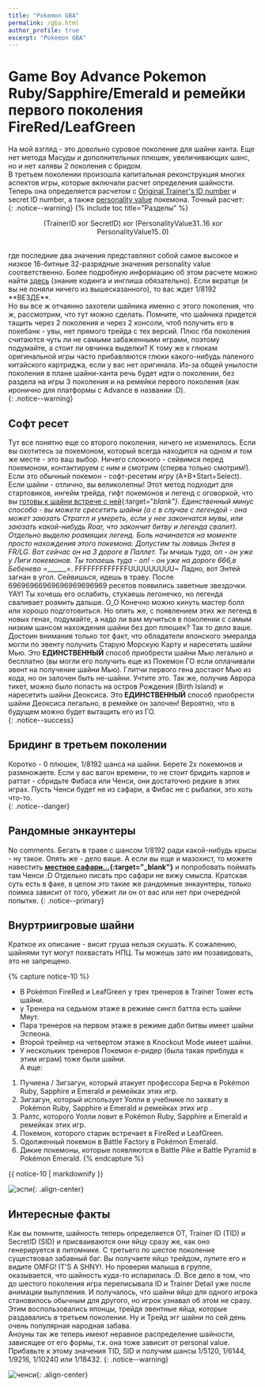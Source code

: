 ```yaml
---
title: "Pokemon GBA"
permalink: /gba.html
author_profile: true
excerpt: "Pokemon GBA"
---
```



# Game Boy Advance Pokemon Ruby/Sapphire/Emerald и ремейки первого поколения FireRed/LeafGreen

На мой взгляд - это довольно суровое поколение для шайни ханта. Еще нет метода Масуды и дополнительных плюшек, увеличивающих шанс, но и нет халявы 2 поколения с бридом.<br>
В третьем поколении произошла капитальная реконструкция многих аспектов игры, которые включали расчет определения шайности. Теперь она определяется расчетом с <a href="https://bulbapedia.bulbagarden.net/wiki/Trainer_ID_number" target="_blank">Original Trainer's ID number</a> и  secret ID number, а также <a href="https://bulbapedia.bulbagarden.net/wiki/Personality_value" target="_blank">personality value</a> покемона. Точный расчет:<br>
{: .notice--warning}
{% include toc title="Разделы" %}
<p align="center">(TrainerID xor SecretID) xor (PersonalityValue31..16 xor PersonalityValue15..0)</p><br>
где последние два значения представляют собой самое высокое и низкое 16-битные 32-разрядные значения personality value соответственно. Более подробную информацию об этом расчете можно найти <a href="https://bulbapedia.bulbagarden.net/wiki/Personality_value#Shininess" target="_blank">здесь</a> (знание кодинга и инглиша обязательно). Если вкратце (и вы не поняли ничего из вышесказанного), то вас ждет 1/8192 **ВЕЗДЕ**.<br>
Но вы все ж отчаянно захотели шайника именно с этого поколения, что ж, рассмотрим, что тут можно сделать. Помните, что шайника придется тащить через 2 поколения и через 2 консоли, чтоб получить его в покебанк - увы, нет прямого трейда с тех версий. Плюс гба поколения считаются чуть ли не самыми забаженными играми, поэтому подумайте, а стоит ли овчинка выделки? К тому же к глюкам оригинальной игры часто прибавляются глюки какого-нибудь паленого китайского картриджа, если у вас нет оригинала. Из-за общей унылости поколения в плане шайни-ханта речь будет идти о поколении, без раздела на игры 3 поколения и на ремейки первого поколения (как иронично для платформы с Advance в названии :D).<br>
{: .notice--warning}

## Софт ресет
Тут все понятно еще со второго поколения, ничего не изменилось. Если вы охотитесь за покемоном, который всегда находится на одном и том же месте - это ваш выбор. Ничего сложного - сейвимся перед покемоном, контактируем с ним и смотрим (сперва только смотрим!). Если это обычный покемон - софт-ресетим игру (A+B+Start+Select). Если шайни - отлично, вы великолепны! Этот метод подходит для стартовиков, ингейм трейда, гифт покемонов и легенд с оговоркой, что вы [готовы к шайни встрече с ней](hunting){:target="_blank"}. Единственный минус способа - вы можете сресетить шайни (а с в случае с легендой - она может заюзать Страггл и умереть, если у нее закончатся мувы, или заюзать какой-нибудь Roar, что закончит битву и легенда свалит). Отдельно выделю роамящих легенд. Боль начинается на моменте просто нахождения этого покемона. Допустим ты ловишь Энтея в FR/LG. Вот сейчас он на 3 дороге в Паллет. Ты мчишь туда, оп - он уже у Лиги покемонов. Ты топаешь туда - оп! - он уже на дороге 666,в Бебенево =_______=. FFFFFFFFFFFFFUUUUUUUUU~ Ладно, вот Энтей загнан в угол. Сейвишься, идешь в траву. После 69696966969696969696969 ресетов появились заветные звездочки. YAY! Ты хочешь его ослабить, стукаешь легонечко, но легенда сваливает роамить дальше. О_О Конечно можно кинуть мастер болл или хорошо подготовиться. Но опять же, с появлением этих же легенд в новых генах, подумайте, а надо ли вам мучиться в поколении с самым низким шансом нахождения шайни без доп плюшек? Так то дело ваше.<br>
Достоин внимания только тот факт, что обладатели японского эмералда могли по эвенту получить Старую Морскую Карту и наресетить шайни Мью. Это **ЕДИНСТВЕННЫЙ** способ приобрести шайни Мью легально и бесплатно (вы могли его получить еще из Покемон ГО если оплачивали эвент на получение шайни Мью). Глитчи первого гена достают Мью из кода, но он залочен быть не-шайни. Учтите это. Так же, получив Аврора тикет, можно было попасть на остров Рождения (Birth Island) и наресетить шайни Деоксиса. Это **ЕДИНСТВЕННЫЙ** способ приобрести шайни Деоксиса легально, в ремейке он залочен! Вероятно, что в будущем можно будет вытащить его из ГО.<br>
{: .notice--success}

## Бридинг в третьем поколении
Коротко - 0 плюшек, 1/8192 шанса на шайни. Берете 2х покемонов и размножаете. Если у вас вагон времени, то не стоит бридить карпов и раттат - сбридьте Фибаса или Ченси, они достаточно редкие в этих играх. Пусть Ченси будет не из сафари, а Фибас не с рыбалки, это хоть что-то. <br> 
{: .notice--danger}

## Рандомные энкаунтеры
No comments. Бегать в траве с шансом 1/8192 ради какой-нибудь крысы - ну такое. Опять же - дело ваше. А если вы еще и мазохист, то можете навестить **[местное сафари...](faq#%D0%AF-%D0%B1%D0%BE%D1%8E%D1%81%D1%8C-%D0%BD%D0%B5%D1%87%D0%B0%D1%8F%D0%BD%D0%BD%D0%BE-%D1%83%D0%B1%D0%B8%D1%82%D1%8C-%D1%88%D0%B0%D0%B9%D0%BD%D0%B8%D0%BA%D0%B0%D0%B1%D0%BE%D1%8E%D1%81%D1%8C-%D1%87%D1%82%D0%BE-%D0%BE%D0%BD-%D1%83%D0%B1%D0%B5%D0%B6%D0%B8%D1%82){:target="_blank"}** и попробовать поймать там Ченси :D Отдельно писать про сафари не вижу смысла. Кратская суть есть в факе, в целом это такие же рандомные энкаунтеры, только поимка зависит от того, убежит ли он от вас или нет при очередной попытке.
{: .notice--primary}

## Внуртриигровые шайни

Краткое их описание - висит груша нельзя скушать. К сожалению, шайнями тут могут похвастать НПЦ. Ты можешь зато им позавидовать, это не запрещено.

{% capture notice-10 %}

+ В Pokémon FireRed и LeafGreen у трех тренеров в  Trainer Tower есть шайни.<br>
+ у Тренера на седьмом этаже в режиме сингл баттла есть шайни Мяут. <br>
+ Пара тренеров на первом этаже в режиме дабл битвы имеет шайни Эспеона. <br>
+ Второй трейнер на четвертом этаже в Knockout Mode имеет шайни. <br>
+ У нескольких тренеров Покемон е-ридер (была такая приблуда к этим играм) тоже были шайни.<br>
А еще: <br>
1. Пучиена / Зигзагун, который атакует профессора Берча в Pokémon Ruby, Sapphire и Emerald и ремейках этих игр.
2. Зигзагун, который использует Уолли в учебнике по захвату в Pokémon Ruby, Sapphire и Emerald и ремейках этих игр .
3. Ралтс, которого Уолли ловит в Pokémon Ruby, Sapphire и Emerald и ремейках этих игр.
4. Покемон, которого старик встречает в FireRed и LeafGreen.
5. Одолженный покемон в Battle Factory в Pokémon Emerald.
6. Дикие покемоны, которые появляются в Battle Pike и Battle Pyramid в Pokémon Emerald.
{% endcapture %} 
<div class="notice--info">{{ notice-10 | markdownify }}</div>

![эспи](images\inserts\maxresdefault.jpg){: .align-center}<br>



## Интересные факты

Как вы помните, шайность теперь определяется OT, Trainer ID (TID) и SecretID (SID) и присваиваются они яйцу сразу же, как оно генерируется в питомнике. С третьего по шестое поколение существовал забавный баг. Вы получаете яйцо трейдом, лупите его и видите OMFG! IT'S A SHNY!. Но проверяя малыша в группе, оказывается, что шайность куда-то испарилась :D. Все дело в том, что до шестого поколения игра переписывала ID и Trainer Detail уже после анимации вылупления. И получалось, что шайни яйцо для одного игрока становилось обычным для другого, но игрок узнавал об этом не сразу. Этим воспользовались японцы, трейдя эвентные яйца, которые раздавались в третьем поколении. Ну и Трейд эгг шайни по сей день очень популярная народная забава. <br>
Аноуны так же теперь имеют неравное распределение шайности, зависящее от его формы, т.к. она тоже зависит от personal value. Прибавьте к этому значения TID, SID и получим шансы 1/5120, 1/6144, 1/9216, 1/10240 или 1/18432.
{: .notice--warning}

![ченси](images\inserts\113_Chansey_Shiny.png){: .align-center}<br>